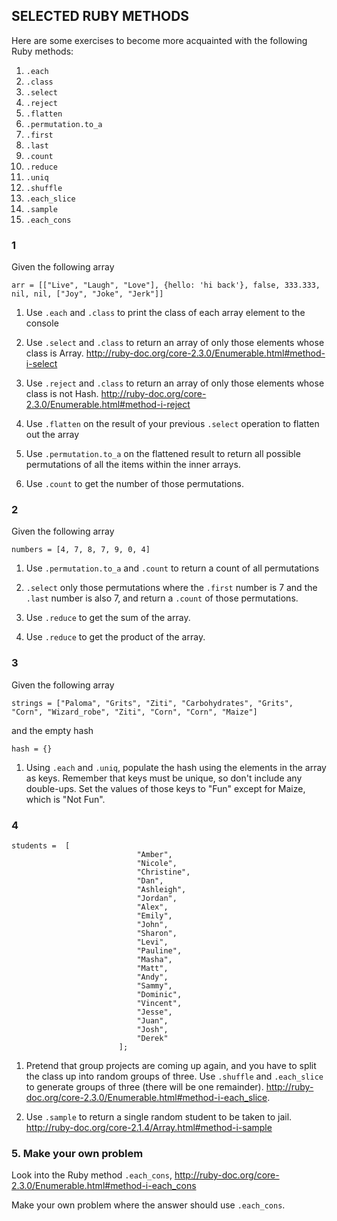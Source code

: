 ## SELECTED RUBY METHODS

Here are some exercises to become more acquainted with the following Ruby methods:

1. `.each`
2. `.class`
3. `.select`
4. `.reject`
5. `.flatten`
6. `.permutation.to_a` 
7. `.first`
8. `.last`
9. `.count`
10. `.reduce`
11. `.uniq`
12. `.shuffle`
13. `.each_slice`
14. `.sample`
15. `.each_cons`


### 1
Given the following array

```
arr = [["Live", "Laugh", "Love"], {hello: 'hi back'}, false, 333.333, nil, nil, ["Joy", "Joke", "Jerk"]]
```

1. Use `.each` and `.class` to print the class of each array element to the console

2. Use `.select` and `.class` to return an array of only those elements whose class is Array. http://ruby-doc.org/core-2.3.0/Enumerable.html#method-i-select

3. Use `.reject` and `.class` to return an array of only those elements whose class is not Hash. http://ruby-doc.org/core-2.3.0/Enumerable.html#method-i-reject

4. Use `.flatten` on the result of your previous `.select` operation to flatten out the array

5. Use `.permutation.to_a` on the flattened result to return all possible permutations of all the items within the inner arrays.

6. Use `.count` to get the number of those permutations.

### 2

Given the following array

```
numbers = [4, 7, 8, 7, 9, 0, 4]
```

1. Use `.permutation.to_a` and `.count` to return a count of all permutations 

2. `.select` only those permutations where the `.first` number is 7 and the `.last` number is also 7, and return a `.count` of those permutations.

3. Use `.reduce` to get the sum of the array.

4. Use `.reduce` to get the product of the array.



### 3

Given the following array

```
strings = ["Paloma", "Grits", "Ziti", "Carbohydrates", "Grits", "Corn", "Wizard_robe", "Ziti", "Corn", "Corn", "Maize"]
```

and the empty hash

```
hash = {}
```

1. Using `.each` and `.uniq`, populate the hash using the elements in the array as keys. Remember that keys must be unique, so don't include any double-ups. Set the values of those keys to "Fun" except for Maize, which is "Not Fun".


### 4

```
students =  [
							"Amber",
							"Nicole",
							"Christine",
							"Dan",
							"Ashleigh",
							"Jordan",
							"Alex",
							"Emily",
							"John",
							"Sharon",
							"Levi",
							"Pauline",
							"Masha",
							"Matt",
							"Andy",
							"Sammy",
							"Dominic",
							"Vincent",
							"Jesse",
							"Juan",
							"Josh",
							"Derek"
						];
```

1. Pretend that group projects are coming up again, and you have to split the class up into random groups of three. Use `.shuffle` and `.each_slice` to generate groups of three (there will be one remainder). http://ruby-doc.org/core-2.3.0/Enumerable.html#method-i-each_slice.

2. Use `.sample` to return a single random student to be taken to jail. http://ruby-doc.org/core-2.1.4/Array.html#method-i-sample


### 5. Make your own problem

Look into the Ruby method `.each_cons`, http://ruby-doc.org/core-2.3.0/Enumerable.html#method-i-each_cons

Make your own problem where the answer should use `.each_cons`.


